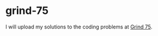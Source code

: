 # grind-75
I will upload my solutions to the coding problems at [Grind 75](https://www.techinterviewhandbook.org/grind75).
